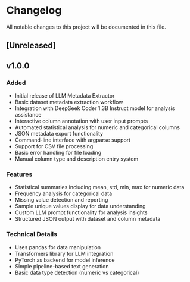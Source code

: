 # Changelog

All notable changes to this project will be documented in this file.

## [Unreleased]

## v1.0.0

### Added
- Initial release of LLM Metadata Extractor
- Basic dataset metadata extraction workflow
- Integration with DeepSeek Coder 1.3B Instruct model for analysis assistance
- Interactive column annotation with user input prompts
- Automated statistical analysis for numeric and categorical columns
- JSON metadata export functionality
- Command-line interface with argparse support
- Support for CSV file processing
- Basic error handling for file loading
- Manual column type and description entry system

### Features
- Statistical summaries including mean, std, min, max for numeric data
- Frequency analysis for categorical data
- Missing value detection and reporting
- Sample unique values display for data understanding
- Custom LLM prompt functionality for analysis insights
- Structured JSON output with dataset and column metadata

### Technical Details
- Uses pandas for data manipulation
- Transformers library for LLM integration
- PyTorch as backend for model inference
- Simple pipeline-based text generation
- Basic data type detection (numeric vs categorical)
